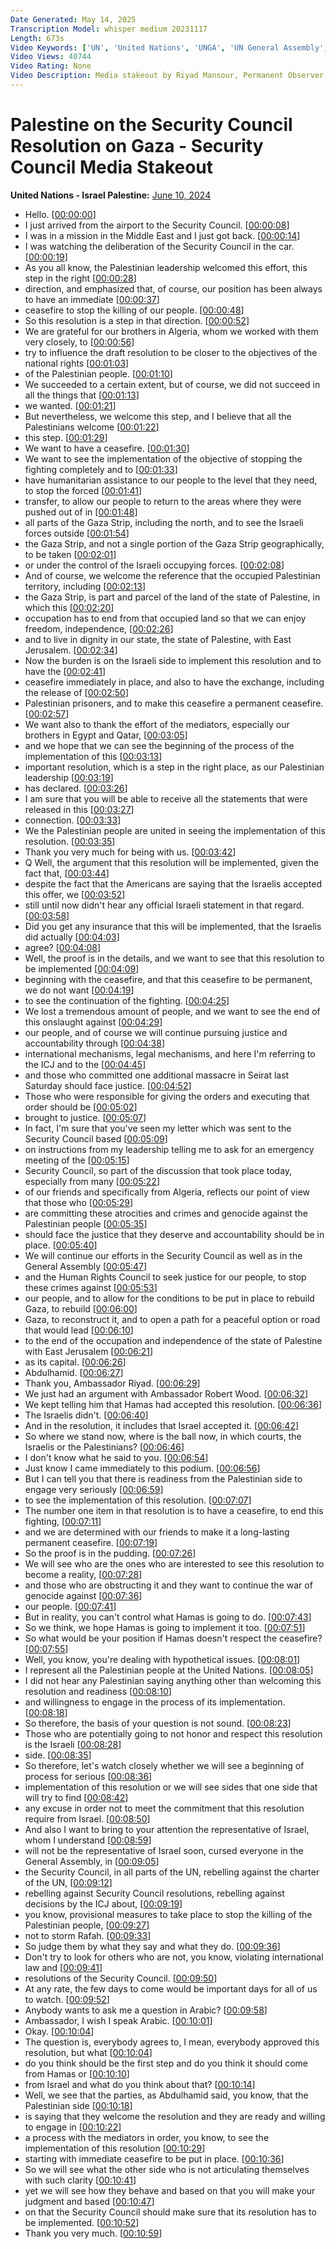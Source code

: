 ```yaml
---
Date Generated: May 14, 2025
Transcription Model: whisper medium 20231117
Length: 673s
Video Keywords: ['UN', 'United Nations', 'UNGA', 'UN General Assembly', 'General Debate', 'Naciones Unidas', 'Организация Объединенных Наций', 'OOH', 'Nations Unies', '联合国', 'الأمم المتحدة', 'The Global Goals', 'Sustainable Development Goals', 'Human Rights', 'UN Peacekeepers', 'Security Council', 'World Leaders', "l'Assemblée générale", 'Генеральной Ассамблеи', 'La Asamblea General', 'gaza', 'resolution', 'palestine']
Video Views: 40744
Video Rating: None
Video Description: Media stakeout by Riyad Mansour, Permanent Observer of the State of Palestine to the United Nations, on the resolution on Gaza adopted by the UN Security Council.
---
```


# Palestine on the Security Council Resolution on Gaza - Security Council Media Stakeout
**United Nations - Israel Palestine:** [June 10, 2024](https://www.youtube.com/watch?v=G-3CEy_Usww)
*  Hello. [[00:00:00](https://www.youtube.com/watch?v=G-3CEy_Usww&t=0.0s)]
*  I just arrived from the airport to the Security Council. [[00:00:08](https://www.youtube.com/watch?v=G-3CEy_Usww&t=8.68s)]
*  I was in a mission in the Middle East and I just got back. [[00:00:14](https://www.youtube.com/watch?v=G-3CEy_Usww&t=14.0s)]
*  I was watching the deliberation of the Security Council in the car. [[00:00:19](https://www.youtube.com/watch?v=G-3CEy_Usww&t=19.44s)]
*  As you all know, the Palestinian leadership welcomed this effort, this step in the right [[00:00:28](https://www.youtube.com/watch?v=G-3CEy_Usww&t=28.54s)]
*  direction, and emphasized that, of course, our position has been always to have an immediate [[00:00:37](https://www.youtube.com/watch?v=G-3CEy_Usww&t=37.66s)]
*  ceasefire to stop the killing of our people. [[00:00:48](https://www.youtube.com/watch?v=G-3CEy_Usww&t=48.620000000000005s)]
*  So this resolution is a step in that direction. [[00:00:52](https://www.youtube.com/watch?v=G-3CEy_Usww&t=52.78s)]
*  We are grateful for our brothers in Algeria, whom we worked with them very closely, to [[00:00:56](https://www.youtube.com/watch?v=G-3CEy_Usww&t=56.78s)]
*  try to influence the draft resolution to be closer to the objectives of the national rights [[00:01:03](https://www.youtube.com/watch?v=G-3CEy_Usww&t=63.660000000000004s)]
*  of the Palestinian people. [[00:01:10](https://www.youtube.com/watch?v=G-3CEy_Usww&t=70.58s)]
*  We succeeded to a certain extent, but of course, we did not succeed in all the things that [[00:01:13](https://www.youtube.com/watch?v=G-3CEy_Usww&t=73.22s)]
*  we wanted. [[00:01:21](https://www.youtube.com/watch?v=G-3CEy_Usww&t=81.14s)]
*  But nevertheless, we welcome this step, and I believe that all the Palestinians welcome [[00:01:22](https://www.youtube.com/watch?v=G-3CEy_Usww&t=82.86s)]
*  this step. [[00:01:29](https://www.youtube.com/watch?v=G-3CEy_Usww&t=89.94s)]
*  We want to have a ceasefire. [[00:01:30](https://www.youtube.com/watch?v=G-3CEy_Usww&t=90.94s)]
*  We want to see the implementation of the objective of stopping the fighting completely and to [[00:01:33](https://www.youtube.com/watch?v=G-3CEy_Usww&t=93.62s)]
*  have humanitarian assistance to our people to the level that they need, to stop the forced [[00:01:41](https://www.youtube.com/watch?v=G-3CEy_Usww&t=101.22s)]
*  transfer, to allow our people to return to the areas where they were pushed out of in [[00:01:48](https://www.youtube.com/watch?v=G-3CEy_Usww&t=108.06s)]
*  all parts of the Gaza Strip, including the north, and to see the Israeli forces outside [[00:01:54](https://www.youtube.com/watch?v=G-3CEy_Usww&t=114.74s)]
*  the Gaza Strip, and not a single portion of the Gaza Strip geographically, to be taken [[00:02:01](https://www.youtube.com/watch?v=G-3CEy_Usww&t=121.53999999999999s)]
*  or under the control of the Israeli occupying forces. [[00:02:08](https://www.youtube.com/watch?v=G-3CEy_Usww&t=128.42s)]
*  And of course, we welcome the reference that the occupied Palestinian territory, including [[00:02:13](https://www.youtube.com/watch?v=G-3CEy_Usww&t=133.74s)]
*  the Gaza Strip, is part and parcel of the land of the state of Palestine, in which this [[00:02:20](https://www.youtube.com/watch?v=G-3CEy_Usww&t=140.02s)]
*  occupation has to end from that occupied land so that we can enjoy freedom, independence, [[00:02:26](https://www.youtube.com/watch?v=G-3CEy_Usww&t=146.14000000000001s)]
*  and to live in dignity in our state, the state of Palestine, with East Jerusalem. [[00:02:34](https://www.youtube.com/watch?v=G-3CEy_Usww&t=154.62s)]
*  Now the burden is on the Israeli side to implement this resolution and to have the [[00:02:41](https://www.youtube.com/watch?v=G-3CEy_Usww&t=161.22s)]
*  ceasefire immediately in place, and also to have the exchange, including the release of [[00:02:50](https://www.youtube.com/watch?v=G-3CEy_Usww&t=170.7s)]
*  Palestinian prisoners, and to make this ceasefire a permanent ceasefire. [[00:02:57](https://www.youtube.com/watch?v=G-3CEy_Usww&t=177.7s)]
*  We want also to thank the effort of the mediators, especially our brothers in Egypt and Qatar, [[00:03:05](https://www.youtube.com/watch?v=G-3CEy_Usww&t=185.18s)]
*  and we hope that we can see the beginning of the process of the implementation of this [[00:03:13](https://www.youtube.com/watch?v=G-3CEy_Usww&t=193.26000000000002s)]
*  important resolution, which is a step in the right place, as our Palestinian leadership [[00:03:19](https://www.youtube.com/watch?v=G-3CEy_Usww&t=199.02s)]
*  has declared. [[00:03:26](https://www.youtube.com/watch?v=G-3CEy_Usww&t=206.42000000000002s)]
*  I am sure that you will be able to receive all the statements that were released in this [[00:03:27](https://www.youtube.com/watch?v=G-3CEy_Usww&t=207.42000000000002s)]
*  connection. [[00:03:33](https://www.youtube.com/watch?v=G-3CEy_Usww&t=213.78s)]
*  We the Palestinian people are united in seeing the implementation of this resolution. [[00:03:35](https://www.youtube.com/watch?v=G-3CEy_Usww&t=215.22s)]
*  Thank you very much for being with us. [[00:03:42](https://www.youtube.com/watch?v=G-3CEy_Usww&t=222.66s)]
*  Q Well, the argument that this resolution will be implemented, given the fact that, [[00:03:44](https://www.youtube.com/watch?v=G-3CEy_Usww&t=224.66s)]
*  despite the fact that the Americans are saying that the Israelis accepted this offer, we [[00:03:52](https://www.youtube.com/watch?v=G-3CEy_Usww&t=232.34s)]
*  still until now didn't hear any official Israeli statement in that regard. [[00:03:58](https://www.youtube.com/watch?v=G-3CEy_Usww&t=238.54s)]
*  Did you get any insurance that this will be implemented, that the Israelis did actually [[00:04:03](https://www.youtube.com/watch?v=G-3CEy_Usww&t=243.38s)]
*  agree? [[00:04:08](https://www.youtube.com/watch?v=G-3CEy_Usww&t=248.57999999999998s)]
*  Well, the proof is in the details, and we want to see that this resolution to be implemented [[00:04:09](https://www.youtube.com/watch?v=G-3CEy_Usww&t=249.57999999999998s)]
*  beginning with the ceasefire, and that this ceasefire to be permanent, we do not want [[00:04:19](https://www.youtube.com/watch?v=G-3CEy_Usww&t=259.06s)]
*  to see the continuation of the fighting. [[00:04:25](https://www.youtube.com/watch?v=G-3CEy_Usww&t=265.34s)]
*  We lost a tremendous amount of people, and we want to see the end of this onslaught against [[00:04:29](https://www.youtube.com/watch?v=G-3CEy_Usww&t=269.82s)]
*  our people, and of course we will continue pursuing justice and accountability through [[00:04:38](https://www.youtube.com/watch?v=G-3CEy_Usww&t=278.58s)]
*  international mechanisms, legal mechanisms, and here I'm referring to the ICJ and to the [[00:04:45](https://www.youtube.com/watch?v=G-3CEy_Usww&t=285.17999999999995s)]
*  and those who committed one additional massacre in Seirat last Saturday should face justice. [[00:04:52](https://www.youtube.com/watch?v=G-3CEy_Usww&t=292.86s)]
*  Those who were responsible for giving the orders and executing that order should be [[00:05:02](https://www.youtube.com/watch?v=G-3CEy_Usww&t=302.26s)]
*  brought to justice. [[00:05:07](https://www.youtube.com/watch?v=G-3CEy_Usww&t=307.78000000000003s)]
*  In fact, I'm sure that you've seen my letter which was sent to the Security Council based [[00:05:09](https://www.youtube.com/watch?v=G-3CEy_Usww&t=309.14s)]
*  on instructions from my leadership telling me to ask for an emergency meeting of the [[00:05:15](https://www.youtube.com/watch?v=G-3CEy_Usww&t=315.98s)]
*  Security Council, so part of the discussion that took place today, especially from many [[00:05:22](https://www.youtube.com/watch?v=G-3CEy_Usww&t=322.98s)]
*  of our friends and specifically from Algeria, reflects our point of view that those who [[00:05:29](https://www.youtube.com/watch?v=G-3CEy_Usww&t=329.5s)]
*  are committing these atrocities and crimes and genocide against the Palestinian people [[00:05:35](https://www.youtube.com/watch?v=G-3CEy_Usww&t=335.54s)]
*  should face the justice that they deserve and accountability should be in place. [[00:05:40](https://www.youtube.com/watch?v=G-3CEy_Usww&t=340.9s)]
*  We will continue our efforts in the Security Council as well as in the General Assembly [[00:05:47](https://www.youtube.com/watch?v=G-3CEy_Usww&t=347.09999999999997s)]
*  and the Human Rights Council to seek justice for our people, to stop these crimes against [[00:05:53](https://www.youtube.com/watch?v=G-3CEy_Usww&t=353.44s)]
*  our people, and to allow for the conditions to be put in place to rebuild Gaza, to rebuild [[00:06:00](https://www.youtube.com/watch?v=G-3CEy_Usww&t=360.74s)]
*  Gaza, to reconstruct it, and to open a path for a peaceful option or road that would lead [[00:06:10](https://www.youtube.com/watch?v=G-3CEy_Usww&t=370.9s)]
*  to the end of the occupation and independence of the state of Palestine with East Jerusalem [[00:06:21](https://www.youtube.com/watch?v=G-3CEy_Usww&t=381.09999999999997s)]
*  as its capital. [[00:06:26](https://www.youtube.com/watch?v=G-3CEy_Usww&t=386.46s)]
*  Abdulhamid. [[00:06:27](https://www.youtube.com/watch?v=G-3CEy_Usww&t=387.86s)]
*  Thank you, Ambassador Riyad. [[00:06:29](https://www.youtube.com/watch?v=G-3CEy_Usww&t=389.74s)]
*  We just had an argument with Ambassador Robert Wood. [[00:06:32](https://www.youtube.com/watch?v=G-3CEy_Usww&t=392.14s)]
*  We kept telling him that Hamas had accepted this resolution. [[00:06:36](https://www.youtube.com/watch?v=G-3CEy_Usww&t=396.02s)]
*  The Israelis didn't. [[00:06:40](https://www.youtube.com/watch?v=G-3CEy_Usww&t=400.26s)]
*  And in the resolution, it includes that Israel accepted it. [[00:06:42](https://www.youtube.com/watch?v=G-3CEy_Usww&t=402.58s)]
*  So where we stand now, where is the ball now, in which courts, the Israelis or the Palestinians? [[00:06:46](https://www.youtube.com/watch?v=G-3CEy_Usww&t=406.53999999999996s)]
*  I don't know what he said to you. [[00:06:54](https://www.youtube.com/watch?v=G-3CEy_Usww&t=414.74s)]
*  Just know I came immediately to this podium. [[00:06:56](https://www.youtube.com/watch?v=G-3CEy_Usww&t=416.42s)]
*  But I can tell you that there is readiness from the Palestinian side to engage very seriously [[00:06:59](https://www.youtube.com/watch?v=G-3CEy_Usww&t=419.42s)]
*  to see the implementation of this resolution. [[00:07:07](https://www.youtube.com/watch?v=G-3CEy_Usww&t=427.42s)]
*  The number one item in that resolution is to have a ceasefire, to end this fighting, [[00:07:11](https://www.youtube.com/watch?v=G-3CEy_Usww&t=431.42s)]
*  and we are determined with our friends to make it a long-lasting permanent ceasefire. [[00:07:19](https://www.youtube.com/watch?v=G-3CEy_Usww&t=439.38s)]
*  So the proof is in the pudding. [[00:07:26](https://www.youtube.com/watch?v=G-3CEy_Usww&t=446.54s)]
*  We will see who are the ones who are interested to see this resolution to become a reality, [[00:07:28](https://www.youtube.com/watch?v=G-3CEy_Usww&t=448.66s)]
*  and those who are obstructing it and they want to continue the war of genocide against [[00:07:36](https://www.youtube.com/watch?v=G-3CEy_Usww&t=456.14000000000004s)]
*  our people. [[00:07:41](https://www.youtube.com/watch?v=G-3CEy_Usww&t=461.26000000000005s)]
*  But in reality, you can't control what Hamas is going to do. [[00:07:43](https://www.youtube.com/watch?v=G-3CEy_Usww&t=463.42s)]
*  So we think, we hope Hamas is going to implement it too. [[00:07:51](https://www.youtube.com/watch?v=G-3CEy_Usww&t=471.92s)]
*  So what would be your position if Hamas doesn't respect the ceasefire? [[00:07:55](https://www.youtube.com/watch?v=G-3CEy_Usww&t=475.8s)]
*  Well, you know, you're dealing with hypothetical issues. [[00:08:01](https://www.youtube.com/watch?v=G-3CEy_Usww&t=481.8s)]
*  I represent all the Palestinian people at the United Nations. [[00:08:05](https://www.youtube.com/watch?v=G-3CEy_Usww&t=485.34s)]
*  I did not hear any Palestinian saying anything other than welcoming this resolution and readiness [[00:08:10](https://www.youtube.com/watch?v=G-3CEy_Usww&t=490.65999999999997s)]
*  and willingness to engage in the process of its implementation. [[00:08:18](https://www.youtube.com/watch?v=G-3CEy_Usww&t=498.29999999999995s)]
*  So therefore, the basis of your question is not sound. [[00:08:23](https://www.youtube.com/watch?v=G-3CEy_Usww&t=503.05999999999995s)]
*  Those who are potentially going to not honor and respect this resolution is the Israeli [[00:08:28](https://www.youtube.com/watch?v=G-3CEy_Usww&t=508.78s)]
*  side. [[00:08:35](https://www.youtube.com/watch?v=G-3CEy_Usww&t=515.98s)]
*  So therefore, let's watch closely whether we will see a beginning of process for serious [[00:08:36](https://www.youtube.com/watch?v=G-3CEy_Usww&t=516.5799999999999s)]
*  implementation of this resolution or we will see sides that one side that will try to find [[00:08:42](https://www.youtube.com/watch?v=G-3CEy_Usww&t=522.18s)]
*  any excuse in order not to meet the commitment that this resolution require from Israel. [[00:08:50](https://www.youtube.com/watch?v=G-3CEy_Usww&t=530.6999999999999s)]
*  And also I want to bring to your attention the representative of Israel, whom I understand [[00:08:59](https://www.youtube.com/watch?v=G-3CEy_Usww&t=539.06s)]
*  will not be the representative of Israel soon, cursed everyone in the General Assembly, in [[00:09:05](https://www.youtube.com/watch?v=G-3CEy_Usww&t=545.5799999999999s)]
*  the Security Council, in all parts of the UN, rebelling against the charter of the UN, [[00:09:12](https://www.youtube.com/watch?v=G-3CEy_Usww&t=552.3399999999999s)]
*  rebelling against Security Council resolutions, rebelling against decisions by the ICJ about, [[00:09:19](https://www.youtube.com/watch?v=G-3CEy_Usww&t=559.3399999999999s)]
*  you know, provisional measures to take place to stop the killing of the Palestinian people, [[00:09:27](https://www.youtube.com/watch?v=G-3CEy_Usww&t=567.34s)]
*  not to storm Rafah. [[00:09:33](https://www.youtube.com/watch?v=G-3CEy_Usww&t=573.34s)]
*  So judge them by what they say and what they do. [[00:09:36](https://www.youtube.com/watch?v=G-3CEy_Usww&t=576.1s)]
*  Don't try to look for others who are not, you know, violating international law and [[00:09:41](https://www.youtube.com/watch?v=G-3CEy_Usww&t=581.7800000000001s)]
*  resolutions of the Security Council. [[00:09:50](https://www.youtube.com/watch?v=G-3CEy_Usww&t=590.6600000000001s)]
*  At any rate, the few days to come would be important days for all of us to watch. [[00:09:52](https://www.youtube.com/watch?v=G-3CEy_Usww&t=592.78s)]
*  Anybody wants to ask me a question in Arabic? [[00:09:58](https://www.youtube.com/watch?v=G-3CEy_Usww&t=598.98s)]
*  Ambassador, I wish I speak Arabic. [[00:10:01](https://www.youtube.com/watch?v=G-3CEy_Usww&t=601.38s)]
*  Okay. [[00:10:04](https://www.youtube.com/watch?v=G-3CEy_Usww&t=604.26s)]
*  The question is, everybody agrees to, I mean, everybody approved this resolution, but what [[00:10:04](https://www.youtube.com/watch?v=G-3CEy_Usww&t=604.54s)]
*  do you think should be the first step and do you think it should come from Hamas or [[00:10:10](https://www.youtube.com/watch?v=G-3CEy_Usww&t=610.86s)]
*  from Israel and what do you think about that? [[00:10:14](https://www.youtube.com/watch?v=G-3CEy_Usww&t=614.5s)]
*  Well, we see that the parties, as Abdulhamid said, you know, that the Palestinian side [[00:10:18](https://www.youtube.com/watch?v=G-3CEy_Usww&t=618.1800000000001s)]
*  is saying that they welcome the resolution and they are ready and willing to engage in [[00:10:22](https://www.youtube.com/watch?v=G-3CEy_Usww&t=622.7s)]
*  a process with the mediators in order, you know, to see the implementation of this resolution [[00:10:29](https://www.youtube.com/watch?v=G-3CEy_Usww&t=629.22s)]
*  starting with immediate ceasefire to be put in place. [[00:10:36](https://www.youtube.com/watch?v=G-3CEy_Usww&t=636.62s)]
*  So we will see what the other side who is not articulating themselves with such clarity [[00:10:41](https://www.youtube.com/watch?v=G-3CEy_Usww&t=641.3000000000001s)]
*  yet we will see how they behave and based on that you will make your judgment and based [[00:10:47](https://www.youtube.com/watch?v=G-3CEy_Usww&t=647.22s)]
*  on that the Security Council should make sure that its resolution has to be implemented. [[00:10:52](https://www.youtube.com/watch?v=G-3CEy_Usww&t=652.7s)]
*  Thank you very much. [[00:10:59](https://www.youtube.com/watch?v=G-3CEy_Usww&t=659.74s)]
